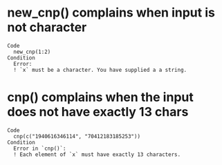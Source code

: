 # new_cnp() complains when input is not character

    Code
      new_cnp(1:2)
    Condition
      Error:
      ! `x` must be a character. You have supplied a a string.

# cnp() complains when the input does not have exactly 13 chars

    Code
      cnp(c("1940616346114", "70412183185253"))
    Condition
      Error in `cnp()`:
      ! Each element of `x` must have exactly 13 characters.

